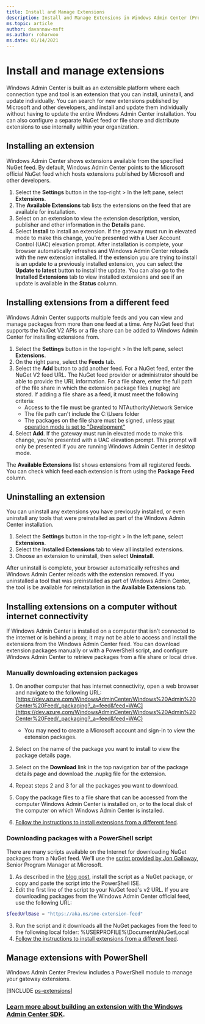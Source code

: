 ```yaml
---
title: Install and Manage Extensions
description: Install and Manage Extensions in Windows Admin Center (Project Honolulu)
ms.topic: article
author: davannaw-msft
ms.author: roharwoo
ms.date: 01/14/2021
---
```

# Install and manage extensions

>

Windows Admin Center is built as an extensible platform where each connection type and tool is an extension that you can install, uninstall, and update individually. You can search for new extensions published by Microsoft and other developers, and install and update them individually without having to update the entire Windows Admin Center installation. You can also configure a separate NuGet feed or file share and distribute extensions to use internally within your organization.

## Installing an extension

Windows Admin Center shows extensions available from the specified NuGet feed. By default, Windows Admin Center points to the Microsoft official NuGet feed which hosts extensions published by Microsoft and other developers.

1. Select the **Settings** button in the top-right > In the left pane, select **Extensions**.
2. The **Available Extensions** tab lists the extensions on the feed that are available for installation.
3. Select on an extension to view the extension description, version, publisher and other information in the **Details** pane.
4. Select **Install** to install an extension. If the gateway must run in elevated mode to make this change, you're presented with a User Account Control (UAC) elevation prompt. After installation is complete, your browser automatically refreshes and Windows Admin Center reloads with the new extension installed. If the extension you are trying to install is an update to a previously installed extension, you can select the **Update to latest** button to install the update. You can also go to the **Installed Extensions** tab to view installed extensions and see if an update is available in the **Status** column.

## Installing extensions from a different feed

Windows Admin Center supports multiple feeds and you can view and manage packages from more than one feed at a time. Any NuGet feed that supports the NuGet V2 APIs or a file share can be added to Windows Admin Center for installing extensions from.

1. Select the **Settings** button in the top-right > In the left pane, select **Extensions**.
2. On the right pane, select the **Feeds** tab.
3. Select the **Add** button to add another feed. For a NuGet feed, enter the NuGet V2 feed URL. The NuGet feed provider or administrator should be able to provide the URL information. For a file share, enter the full path of the file share in which the extension package files (.nupkg) are stored. If adding a file share as a feed, it must meet the following criteria:
   - Access to the file must be granted to NTAuthority\Network Service
   -  The file path can't include the C:\Users folder
   -  The packages on the file share must be signed, unless [your operation mode is set to "Development"](/windows-server/manage/windows-admin-center/extend/prepare-development-environment#install-prerequisites)
4. Select **Add**. If the gateway must run in elevated mode to make this change, you're presented with a UAC elevation prompt. This prompt will only be presented if you are running Windows Admin Center in desktop mode.

The **Available Extensions** list shows extensions from all registered feeds. You can check which feed each extension is from using the **Package Feed** column.

## Uninstalling an extension

You can uninstall any extensions you have previously installed, or even uninstall any tools that were preinstalled as part of the Windows Admin Center installation.

1. Select the **Settings** button in the top-right > In the left pane, select **Extensions**.
2. Select the **Installed Extensions** tab to view all installed extensions.
3. Choose an extension to uninstall, then select **Uninstall**.

After uninstall is complete, your browser automatically refreshes and Windows Admin Center reloads with the extension removed. If you uninstalled a tool that was preinstalled as part of Windows Admin Center, the tool is be available for reinstallation in the **Available Extensions** tab.

## Installing extensions on a computer without internet connectivity

If Windows Admin Center is installed on a computer that isn't connected to the internet or is behind a proxy, it may not be able to access and install the extensions from the Windows Admin Center feed. You can download extension packages manually or with a PowerShell script, and configure Windows Admin Center to retrieve packages from a file share or local drive.

### Manually downloading extension packages

1. On another computer that has internet connectivity, open a web browser and navigate to the following URL: [https://dev.azure.com/WindowsAdminCenter/Windows%20Admin%20Center%20Feed/_packaging?_a=feed&feed=WAC](https://dev.azure.com/WindowsAdminCenter/Windows%20Admin%20Center%20Feed/_packaging?_a=feed&feed=WAC)

   * You may need to create a Microsoft account and sign-in to view the extension packages.

2. Select on the name of the package you want to install to view the package details page.
3. Select on the **Download** link in the top navigation bar of the package details page and download the .nupkg file for the extension.
4. Repeat steps 2 and 3 for all the packages you want to download.
5. Copy the package files to a file share that can be accessed from the computer Windows Admin Center is installed on, or to the local disk of the computer on which Windows Admin Center is installed.
6. [Follow the instructions to install extensions from a different feed](#installing-extensions-from-a-different-feed).

### Downloading packages with a PowerShell script

There are many scripts available on the Internet for downloading NuGet packages from a NuGet feed. We'll use the [script provided by Jon Galloway](https://weblogs.asp.net/jongalloway/downloading-a-local-nuget-repository-with-powershell), Senior Program Manager at Microsoft.

1. As described in the [blog post](https://weblogs.asp.net/jongalloway/downloading-a-local-nuget-repository-with-powershell), install the script as a NuGet package, or copy and paste the script into the PowerShell ISE.
2. Edit the first line of the script to your NuGet feed's v2 URL. If you are downloading packages from the Windows Admin Center official feed, use the following URL:

```powershell
$feedUrlBase = "https://aka.ms/sme-extension-feed"
```

3. Run the script and it downloads all the NuGet packages from the feed to the following local folder: %USERPROFILE%\Documents\NuGetLocal
4. [Follow the instructions to install extensions from a different feed](#installing-extensions-from-a-different-feed).

## Manage extensions with PowerShell

Windows Admin Center Preview includes a PowerShell module to manage your gateway extensions.

[!INCLUDE [ps-extensions](../includes/ps-extensions.md)]

### [Learn more about building an extension with the Windows Admin Center SDK](../extend/extensibility-overview.md).
